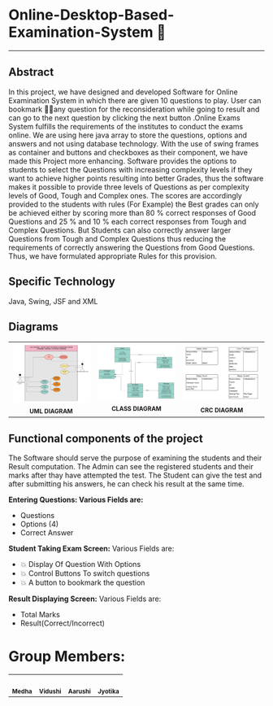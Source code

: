 # Online-Desktop-Based-Examination-System :hotel:
--------------------------------------------------------------------------------------------------------------------------------------------------------------------------------------------------------------------------------------------------------------------------------------------------------

## Abstract 

In this project, we have designed and developed Software for Online Examination System in which there are given 10 questions to play. User can bookmark :bookmark::bookmark:any question for the reconsideration while going to result and can go to the next question by clicking the next button .Online Exams System fulfills the requirements of the institutes to conduct the exams online. We are using here java array to store the questions, options and answers and not using database technology.  With the use of swing frames as container and buttons and checkboxes as their component, we have made this Project more enhancing. Software provides the options to students to select the Questions with increasing complexity levels if they want to achieve higher points resulting into better Grades, thus the software makes it possible to provide three levels of Questions as per complexity levels of Good, Tough and Complex ones. The scores are accordingly provided to the students with rules (For Example) the  Best grades can only be achieved either by scoring more than 80 % correct responses of Good Questions and 25 % and 10 % each correct responses from Tough and Complex Questions.  But Students can also correctly answer larger Questions from Tough and Complex Questions thus reducing the requirements of correctly answering the Questions from Good Questions. Thus, we have formulated appropriate Rules for this provision.

## Specific Technology
Java, Swing, JSF and XML

## Diagrams
<table>
  <tr>
     <td align="center"><img src="uml_diagram.jpeg" width="500px;" alt=""/><br /><sub><b>UML DIAGRAM</b></sub></a><br /></td>
     <td align="center"><img src="class_diagram.jpeg" width="500px;" alt=""/><br /><sub><b>CLASS DIAGRAM</b></sub></a><br /></td>
     <td align="center"><img src="crc_diagram.jpeg" width="500px;" alt=""/><br /><sub><b>CRC DIAGRAM</b></sub></a><br /></td>

 
 </tr>
</table>


## Functional components of the project
The Software should serve the purpose of examining the students and their Result computation.
The Admin can see the registered students and their marks after thay have attempted the test.
The Student can give the test and after submitting his answers, he can check his result at the same time.

**Entering Questions: Various Fields are:**
* Questions
* Options (4)
* Correct Answer

**Student Taking Exam Screen:** 
Various Fields are:
* :boom: Display Of Question With Options
* :boom: Control Buttons To switch questions
* :boom: A button to bookmark the question

**Result Displaying Screen:**
Various Fields are:
* Total Marks
* Result(Correct/Incorrect)


# Group Members:
<table>
  <tr>
     <td align="center"><a href="https://github.com/medhabalani"><img src="https://avatars3.githubusercontent.com/u/58399279?s=400&v=4" width="300px;" alt=""/><br /><sub><b>Medha</b></sub></a><br /></td>
     <td align="center"><a href="https://github.com/vidushi1012"><img src="https://avatars3.githubusercontent.com/u/58432166?s=400&u=7e05b92ffe0ef8c4d5dc3c2c314ab1edebf9a431&v=4" width="300px;" alt=""/><br /><sub><b>Vidushi</b></sub></a><br /></td>
    <td align="center"><a href="https://github.com/xxx32"><img src="https://avatars1.githubusercontent.com/u/58389098?s=400&u=f3f311649ce839abd0ea3fd57674a818030b5549&v=4" width="300px;" alt=""/><br /><sub><b>Aarushi</b></sub></a><br /></td>
     <td align="center"><a href="https://github.com/Jyotika999"><img src="https://avatars0.githubusercontent.com/u/54600270?v=4" width="300px;" alt=""/><br /><sub><b>Jyotika</b></sub></a><br /></td>

 
 </tr>
</table>


